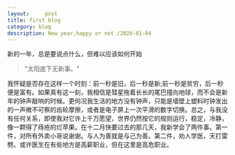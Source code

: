 ```yaml
---
layout:     post
title: first blog
category: blog
description: New year,happy or not /2020-01-04
---
```


新的一年，总是要说点什么，但难以应该如何开始

>"太阳底下无新事。"

我怀疑是否存在这样一个时刻：前一秒是旧，后一秒是新;前一秒是贫穷，后一秒便是富有。如果真有这一刻，我相信是彗星拖着长长的尾巴撞向地球，而不会是新年的钟声敲响的时候。更何况我生活的地方没有钟声，只能是墙壁上塑料时钟发出的一声微不可察的齿轮摩擦，或者是电子屏上一次平滑的数字切换。总之，与我没有任何关系，即使我对它许上千万愿望，世界仍然按它的规则运行，稳定，冷静，像一颗得了痔疮的烂苹果。在十二月快要过去的那几天，我新学会了两件事。第一件，对所有外卖小哥说谢谢。与人为善就是与己为善。第二件，劝人学医，天打雷劈。或许医生在有些地方是高薪职业，但在这里是高危职业。
